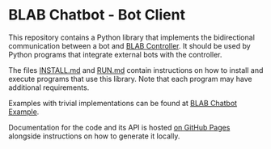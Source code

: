 # BLAB Chatbot - Bot Client

This repository contains a Python library that implements the bidirectional communication between a bot and
[BLAB Controller](../../../blab-controller). It should be used by Python programs that integrate
external bots with the controller.

The files [INSTALL.md](INSTALL.md) and [RUN.md](RUN.md)
contain instructions on how to install and execute programs that use this library.
Note that each program may have additional requirements.

Examples with trivial implementations can
be found at [BLAB Chatbot Example](../../../blab-chatbot-example-python).

Documentation for the code and its API is hosted
[on GitHub Pages](https://c4ai.github.io/blab-chatbot-bot-client/)
alongside instructions on how to generate it locally.
